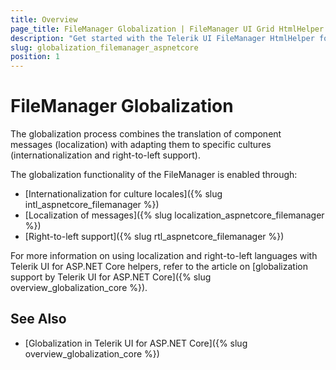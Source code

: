 ```yaml
---
title: Overview
page_title: FileManager Globalization | FileManager UI Grid HtmlHelper for ASP.NET Core
description: "Get started with the Telerik UI FileManager HtmlHelper for ASP.NET Core and learn about the globalization options it supports."
slug: globalization_filemanager_aspnetcore
position: 1
---
```


# FileManager Globalization

The globalization process combines the translation of component messages (localization) with adapting them to specific cultures (internationalization and right-to-left support).

The globalization functionality of the FileManager is enabled through:
* [Internationalization for culture locales]({% slug intl_aspnetcore_filemanager %})
* [Localization of messages]({% slug localization_aspnetcore_filemanager %})
* [Right-to-left support]({% slug rtl_aspnetcore_filemanager %})

For more information on using localization and right-to-left languages with Telerik UI for ASP.NET Core helpers, refer to the article on [globalization support by Telerik UI for ASP.NET Core]({% slug overview_globalization_core %}).


## See Also

* [Globalization in Telerik UI for ASP.NET Core]({% slug overview_globalization_core %})


